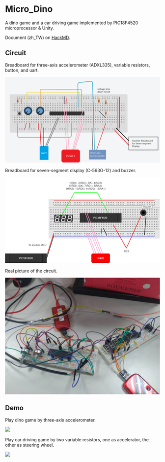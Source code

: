 # Micro_Dino

A dino game and a car driving game implemented by PIC18F4520 microprocessor &amp; Unity.

Document (zh_TW) on [HackMD](https://hackmd.io/IWLPYfTdRyKPHUGnx8ddHg?fbclid=IwAR0cXn7buBysuYhh0P-jmmP9dwj5dhk9y3kZmYLS2ussdyaId8vDYALRhKg).

## Circuit

Breadboard for three-axis accelerometer (ADXL335), variable resistors, button, and uart.

![](./images/circuit1.png)

Breadboard for seven-segment display (C-563G-12) and buzzer.

![](./images/circuit2.png)

Real picture of the circuit.

![](./images/circuit3.jpg)

## Demo

Play dino game by three-axis accelerometer.

![](images/demo1.gif)

Play car driving game by two variable resistors, one as accelerator, the other as steering wheel.

![](images/demo2.gif)

